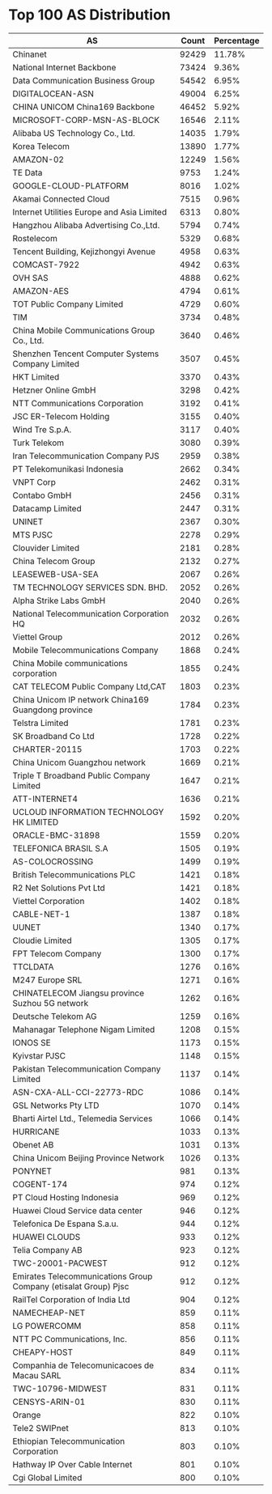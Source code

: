 # Top 100 AS Distribution
| AS | Count | Percentage |
|----|----|----|
| Chinanet | 92429 | 11.78% |
| National Internet Backbone | 73424 | 9.36% |
| Data Communication Business Group | 54542 | 6.95% |
| DIGITALOCEAN-ASN | 49004 | 6.25% |
| CHINA UNICOM China169 Backbone | 46452 | 5.92% |
| MICROSOFT-CORP-MSN-AS-BLOCK | 16546 | 2.11% |
| Alibaba US Technology Co., Ltd. | 14035 | 1.79% |
| Korea Telecom | 13890 | 1.77% |
| AMAZON-02 | 12249 | 1.56% |
| TE Data | 9753 | 1.24% |
| GOOGLE-CLOUD-PLATFORM | 8016 | 1.02% |
| Akamai Connected Cloud | 7515 | 0.96% |
| Internet Utilities Europe and Asia Limited | 6313 | 0.80% |
| Hangzhou Alibaba Advertising Co.,Ltd. | 5794 | 0.74% |
| Rostelecom | 5329 | 0.68% |
| Tencent Building, Kejizhongyi Avenue | 4958 | 0.63% |
| COMCAST-7922 | 4942 | 0.63% |
| OVH SAS | 4888 | 0.62% |
| AMAZON-AES | 4794 | 0.61% |
| TOT Public Company Limited | 4729 | 0.60% |
| TIM | 3734 | 0.48% |
| China Mobile Communications Group Co., Ltd. | 3640 | 0.46% |
| Shenzhen Tencent Computer Systems Company Limited | 3507 | 0.45% |
| HKT Limited | 3370 | 0.43% |
| Hetzner Online GmbH | 3298 | 0.42% |
| NTT Communications Corporation | 3192 | 0.41% |
| JSC ER-Telecom Holding | 3155 | 0.40% |
| Wind Tre S.p.A. | 3117 | 0.40% |
| Turk Telekom | 3080 | 0.39% |
| Iran Telecommunication Company PJS | 2959 | 0.38% |
| PT Telekomunikasi Indonesia | 2662 | 0.34% |
| VNPT Corp | 2462 | 0.31% |
| Contabo GmbH | 2456 | 0.31% |
| Datacamp Limited | 2447 | 0.31% |
| UNINET | 2367 | 0.30% |
| MTS PJSC | 2278 | 0.29% |
| Clouvider Limited | 2181 | 0.28% |
| China Telecom Group | 2132 | 0.27% |
| LEASEWEB-USA-SEA | 2067 | 0.26% |
| TM TECHNOLOGY SERVICES SDN. BHD. | 2052 | 0.26% |
| Alpha Strike Labs GmbH | 2040 | 0.26% |
| National Telecommunication Corporation HQ | 2032 | 0.26% |
| Viettel Group | 2012 | 0.26% |
| Mobile Telecommunications Company | 1868 | 0.24% |
| China Mobile communications corporation | 1855 | 0.24% |
| CAT TELECOM Public Company Ltd,CAT | 1803 | 0.23% |
| China Unicom IP network China169 Guangdong province | 1784 | 0.23% |
| Telstra Limited | 1781 | 0.23% |
| SK Broadband Co Ltd | 1728 | 0.22% |
| CHARTER-20115 | 1703 | 0.22% |
| China Unicom Guangzhou network | 1669 | 0.21% |
| Triple T Broadband Public Company Limited | 1647 | 0.21% |
| ATT-INTERNET4 | 1636 | 0.21% |
| UCLOUD INFORMATION TECHNOLOGY HK LIMITED | 1592 | 0.20% |
| ORACLE-BMC-31898 | 1559 | 0.20% |
| TELEFONICA BRASIL S.A | 1505 | 0.19% |
| AS-COLOCROSSING | 1499 | 0.19% |
| British Telecommunications PLC | 1421 | 0.18% |
| R2 Net Solutions Pvt Ltd | 1421 | 0.18% |
| Viettel Corporation | 1402 | 0.18% |
| CABLE-NET-1 | 1387 | 0.18% |
| UUNET | 1340 | 0.17% |
| Cloudie Limited | 1305 | 0.17% |
| FPT Telecom Company | 1300 | 0.17% |
| TTCLDATA | 1276 | 0.16% |
| M247 Europe SRL | 1271 | 0.16% |
| CHINATELECOM Jiangsu province Suzhou 5G network | 1262 | 0.16% |
| Deutsche Telekom AG | 1259 | 0.16% |
| Mahanagar Telephone Nigam Limited | 1208 | 0.15% |
| IONOS SE | 1173 | 0.15% |
| Kyivstar PJSC | 1148 | 0.15% |
| Pakistan Telecommunication Company Limited | 1137 | 0.14% |
| ASN-CXA-ALL-CCI-22773-RDC | 1086 | 0.14% |
| GSL Networks Pty LTD | 1070 | 0.14% |
| Bharti Airtel Ltd., Telemedia Services | 1066 | 0.14% |
| HURRICANE | 1033 | 0.13% |
| Obenet AB | 1031 | 0.13% |
| China Unicom Beijing Province Network | 1026 | 0.13% |
| PONYNET | 981 | 0.13% |
| COGENT-174 | 974 | 0.12% |
| PT Cloud Hosting Indonesia | 969 | 0.12% |
| Huawei Cloud Service data center | 946 | 0.12% |
| Telefonica De Espana S.a.u. | 944 | 0.12% |
| HUAWEI CLOUDS | 933 | 0.12% |
| Telia Company AB | 923 | 0.12% |
| TWC-20001-PACWEST | 912 | 0.12% |
| Emirates Telecommunications Group Company (etisalat Group) Pjsc | 912 | 0.12% |
| RailTel Corporation of India Ltd | 904 | 0.12% |
| NAMECHEAP-NET | 859 | 0.11% |
| LG POWERCOMM | 858 | 0.11% |
| NTT PC Communications, Inc. | 856 | 0.11% |
| CHEAPY-HOST | 849 | 0.11% |
| Companhia de Telecomunicacoes de Macau SARL | 834 | 0.11% |
| TWC-10796-MIDWEST | 831 | 0.11% |
| CENSYS-ARIN-01 | 830 | 0.11% |
| Orange | 822 | 0.10% |
| Tele2 SWIPnet | 813 | 0.10% |
| Ethiopian Telecommunication Corporation | 803 | 0.10% |
| Hathway IP Over Cable Internet | 801 | 0.10% |
| Cgi Global Limited | 800 | 0.10% |
